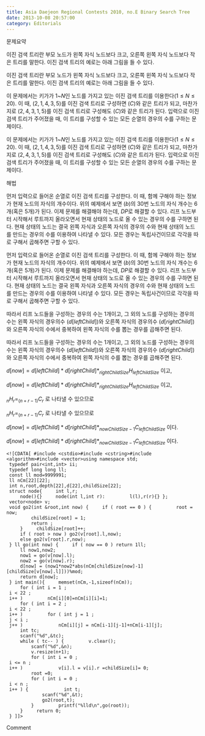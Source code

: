 ```yaml
---
title: Asia Daejeon Regional Contests 2010, no.E Binary Search Tree
date: 2013-10-08 20:57:00
category: Editorials
---
```


문제요약

이진 검색 트리란 부모 노드가 왼쪽 자식 노드보다 크고, 오른쪽 왼쪽 자식 노드보다 작은 트리를 말한다. 이진 검색 트리의 예로는 아래 그림을 들 수 있다. 

이진 검색 트리란 부모 노드가 왼쪽 자식 노드보다 크고, 오른쪽 왼쪽 자식 노드보다 작은 트리를 말한다. 이진 검색 트리의 예로는 아래 그림을 들 수 있다. 

이 문제에서는 키가가 $1$~$N$인 노드를 가지고 있는 이진 검색 트리를 이용한다$(1\leq{}N\leq{}20)$. 이 때, $(2,1,4,3,5)$를 이진 검색 트리로 구성하면 $(C)$와 같은 트리가 되고, 마찬가지로 $(2,4,3,1,5)$를 이진 검색 트리로 구성해도 $(C)$와 같은 트리가 된다. 입력으로 이진 검색 트리가 주어졌을 때, 이 트리를 구성할 수 있는 모든 순열의 경우의 수를 구하는 문제이다.

이 문제에서는 키가가 $1$~$N$인 노드를 가지고 있는 이진 검색 트리를 이용한다$(1\leq{}N\leq{}20)$. 이 때, $(2,1,4,3,5)$를 이진 검색 트리로 구성하면 $(C)$와 같은 트리가 되고, 마찬가지로 $(2,4,3,1,5)$를 이진 검색 트리로 구성해도 $(C)$와 같은 트리가 된다. 입력으로 이진 검색 트리가 주어졌을 때, 이 트리를 구성할 수 있는 모든 순열의 경우의 수를 구하는 문제이다.





해법

먼저 입력으로 들어온 순열로 이진 검색 트리를 구성한다. 이 때, 함께 구해야 하는 정보가 현재 노드의 자식의 개수이다. 위의 예제에서 보면 $(b)$의 30번 노드의 자식 개수는 6개(혹은 5개)가 된다. 이제 문제를 해결해야 하는데, $DP$로 해결할 수 있다. 리프 노드부터 시작해서 루트까지 올라오면서 현재 상태의 노드로 올 수 있는 경우의 수를 구하면 된다. 현재 상태의 노드는 결국 왼쪽 자식과 오른쪽 자식의 경우의 수와 현재 상태의 노드를 만드는 경우의 수를 이용하여 나타낼 수 있다. 모든 경우는 독립사건이므로 각각을 따로 구해서 곱해주면 구할 수 있다. 

먼저 입력으로 들어온 순열로 이진 검색 트리를 구성한다. 이 때, 함께 구해야 하는 정보가 현재 노드의 자식의 개수이다. 위의 예제에서 보면 $(b)$의 30번 노드의 자식 개수는 6개(혹은 5개)가 된다. 이제 문제를 해결해야 하는데, $DP$로 해결할 수 있다. 리프 노드부터 시작해서 루트까지 올라오면서 현재 상태의 노드로 올 수 있는 경우의 수를 구하면 된다. 현재 상태의 노드는 결국 왼쪽 자식과 오른쪽 자식의 경우의 수와 현재 상태의 노드를 만드는 경우의 수를 이용하여 나타낼 수 있다. 모든 경우는 독립사건이므로 각각을 따로 구해서 곱해주면 구할 수 있다. 

따라서 리프 노드들을 구성하는 경우의 수는 1개이고, 그 외의 노드를 구성하는 경우의 수는 왼쪽 자식의 경우의수 $(d[leftChild])$와 오른쪽 자식의 경우의수 $(d[rightChild])$와 오른쪽 자식의 수에서 중복하여 왼쪽 자식의 수를 뽑는 경우를 곱해주면 된다.

따라서 리프 노드들을 구성하는 경우의 수는 1개이고, 그 외의 노드를 구성하는 경우의 수는 왼쪽 자식의 경우의수 $(d[leftChild])$와 오른쪽 자식의 경우의수 $(d[rightChild])$와 오른쪽 자식의 수에서 중복하여 왼쪽 자식의 수를 뽑는 경우를 곱해주면 된다.

$d[now]=d[leftChild]*d[rightChild]*_{rightChildSize}H_{leftChildSize}$ 이고,

$d[now]=d[leftChild]*d[rightChild]*_{rightChildSize}H_{leftChildSize}$ 이고,

$_nH_r=_{(n+r-1)}C_r$ 로 나타낼 수 있으므로 

$_nH_r=_{(n+r-1)}C_r$ 로 나타낼 수 있으므로 

$d[now]=d[leftChild]*d[rightChild]*_{nowChildSize-1}C_{leftChildSize}$ 이다.

$d[now]=d[leftChild]*d[rightChild]*_{nowChildSize-1}C_{leftChildSize}$ 이다.




```
<![CDATA[ #include <cstdio>#include <cstring>#include <algorithm>#include <vector>using namespace std;
 typedef pair<int,int> ii;
 typedef long long ll;
 const ll mod=9999991;
 ll nCm[22][22];
 int n,root,depth[22],d[22],childSize[22];
 struct node{     int l,r;
     node(){}     node(int l,int r):         l(l),r(r){} };
 vector<node> v;
 void go2(int &root,int now) {     if ( root == 0 ) {         root = now;
         childSize[root] = 1;
         return ;
     }     childSize[root]++;
     if ( root > now ) go2(v[root].l,now);
     else go2(v[root].r,now);
 } ll go(int now) {     if ( now == 0 ) return 1ll;
     ll now1,now2;
     now1 = go(v[now].l);
     now2 = go(v[now].r);
     d[now] = (now1*now2*abs(nCm[childSize[now]-1][childSize[v[now].l]]))%mod;
     return d[now];
 } int main(){     memset(nCm,-1,sizeof(nCm));
     for ( int i = 1 ;
 i < 22 ;
 i++ )         nCm[i][0]=nCm[i][i]=1;
     for ( int i = 2 ;
 i < 22 ;
 i++ )         for ( int j = 1 ;
 j < i ;
 j++ )             nCm[i][j] = nCm[i-1][j-1]+nCm[i-1][j];
     int tc;
     scanf("%d",&tc);
     while ( tc-- ) {         v.clear();
         scanf("%d",&n);
         v.resize(n+1);
         for ( int i = 0 ;
 i <= n ;
 i++ )             v[i].l = v[i].r =childSize[i]= 0;
         root =0;
         for ( int i = 0 ;
 i < n ;
 i++ ) {             int t;
             scanf("%d",&t);
             go2(root,t);
         }         printf("%lld\n",go(root));
     }     return 0;
 } ]]>
```
Comment

